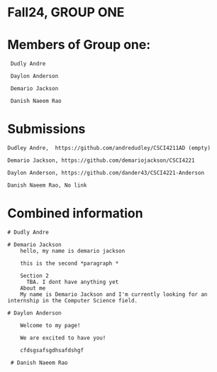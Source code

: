 # Fall24, GROUP ONE

  # Members of Group one:
     Dudly Andre
         
     Daylon Anderson

     Demario Jackson
     
     Danish Naeem Rao

  # Submissions
    Dudley Andre,  https://github.com/andredudley/CSCI4211AD (empty)
  
    Demario Jackson, https://github.com/demariojackson/CSCI4221
  
    Daylon Anderson, https://github.com/dander43/CSCI4221-Anderson
  
    Danish Naeem Rao, No link

  # Combined information

    # Dudly Andre

    # Demario Jackson
        hello, my name is demario jackson

        this is the second *paragraph *

        Section 2
          TBA. I dont have anything yet
        About me
        My name is Demario Jackson and I'm currently looking for an internship in the Computer Science field.
        
    # Daylon Anderson
     
        Welcome to my page!

        We are excited to have you!

        cfdsgsafsgdhsafdshgf
     
     # Danish Naeem Rao
